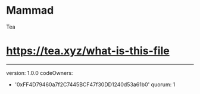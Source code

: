 # Mammad
Tea
# https://tea.xyz/what-is-this-file
---
version: 1.0.0
codeOwners:
  - '0xFF4D79460a7f2C7445BCF47f30DD1240d53a61b0'
quorum: 1
